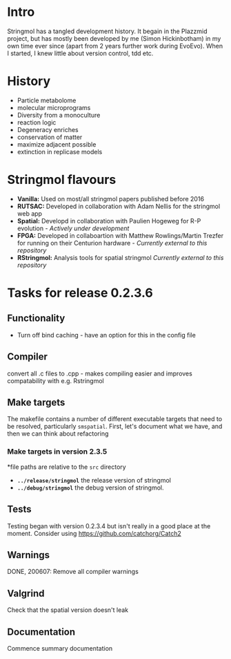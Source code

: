 

# Intro

Stringmol has a tangled development history. It begain in the Plazzmid project, but has mostly been developed by me (Simon Hickinbotham) in my own time ever since (apart from 2 years further work during EvoEvo). When I started, I knew little about version control, tdd etc. 

# History

- Particle metabolome
- molecular microprograms
- Diversity from a monoculture
- reaction logic
- Degeneracy enriches
- conservation of matter
- maximize adjacent possible
- extinction in replicase models



# Stringmol flavours

- **Vanilla:** Used on most/all stringmol papers published before 2016
- **RUTSAC:** Developed in collaboration with Adam Nellis for the stringmol web app
- **Spatial:** Developd in collaboration with Paulien Hogeweg for R-P evolution - *Actively under development*
- **FPGA:** Developed in collaboartion with Matthew Rowlings/Martin Trezfer for running on their Centurion hardware - *Currently external to this repository*
- **RStringmol:** Analysis tools for spatial stringmol *Currently external to this repository*


# Tasks for release 0.2.3.6

## Functionality

- Turn off bind caching - have an option for this in the config file


## Compiler

convert all .c files to .cpp - makes compiling easier and improves compatability with e.g. Rstringmol

## Make targets

The makefile contains a number of different executable targets that need to be resolved, particularly `smspatial`. First, let's document what we have, and then we can think about refactoring

### Make targets in version 2.3.5

*file paths are relative to the `src` directory

- **`../release/stringmol`** the release version of stringmol
- **`../debug/stringmol`** the debug version of stringmol. 

## Tests

Testing began with version 0.2.3.4 but isn't really in a good place at the moment. 
Consider using https://github.com/catchorg/Catch2

## Warnings

DONE, 200607: Remove all compiler warnings

## Valgrind

Check that the spatial version doesn't leak

## Documentation

Commence summary documentation




